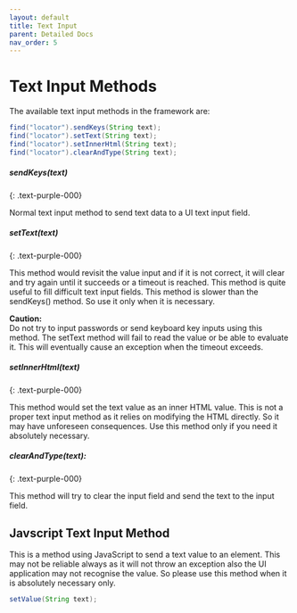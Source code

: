 ```yaml
---
layout: default
title: Text Input
parent: Detailed Docs
nav_order: 5
---
```


# Text Input Methods

The available text input methods in the framework are:

```java
find("locator").sendKeys(String text);
find("locator").setText(String text);
find("locator").setInnerHtml(String text);
find("locator").clearAndType(String text);
```

##### sendKeys(text)
{: .text-purple-000}

Normal text input method to send text data to a UI text input field. 

##### setText(text)
{: .text-purple-000}

This method would revisit the value input and if it is not correct, it will clear and 
try again until it succeeds or a timeout is reached. This method is quite useful to fill
difficult text input fields. This method is slower than the sendKeys() method. So use it only
when it is necessary. 

**<span class='text-red-000'>Caution:</span>**
<br>Do not try to input passwords or send keyboard key inputs using this method. The setText method will fail to read the
value or be able to evaluate it. This will eventually cause an exception when the timeout exceeds.



##### setInnerHtml(text)
{: .text-purple-000}

This method would set the text value as an inner HTML value. This is not a proper text input method as it relies on modifying the
HTML directly. So it may have unforeseen consequences. Use this method only if you need it absolutely necessary.

##### clearAndType(text):
{: .text-purple-000}


This method will try to clear the input field and send the text to the input field. 

## Javscript Text Input Method

This is a method using JavaScript to send a text value to an element. This may not be reliable always as it 
will not throw an exception also the UI application may not recognise the value. So please use this method when it is 
absolutely necessary only.

```java
setValue(String text);
```




